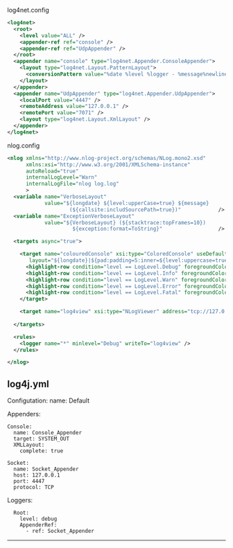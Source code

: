 log4net.config
```xml
<log4net>
  <root>
    <level value="ALL" />
    <appender-ref ref="console" />
    <appender-ref ref="UdpAppender" />
  </root>
  <appender name="console" type="log4net.Appender.ConsoleAppender">
    <layout type="log4net.Layout.PatternLayout">
      <conversionPattern value="%date %level %logger - %message%newline" />
    </layout>
  </appender>
  <appender name="UdpAppender" type="log4net.Appender.UdpAppender">
    <localPort value="4447" />
    <remoteAddress value="127.0.0.1" />
    <remotePort value="7071" />
    <layout type="log4net.Layout.XmlLayout" />
  </appender>
</log4net>
```



nlog.config
```xml
<nlog xmlns="http://www.nlog-project.org/schemas/NLog.mono2.xsd"
      xmlns:xsi="http://www.w3.org/2001/XMLSchema-instance"
      autoReload="true"
      internalLogLevel="Warn"
      internalLogFile="nlog log.log"
      >
  <variable name="VerboseLayout"
            value="${longdate} ${level:upperCase=true} ${message}  
                    (${callsite:includSourcePath=true})"            />
  <variable name="ExceptionVerboseLayout"
            value="${VerboseLayout} (${stacktrace:topFrames=10})  
                     ${exception:format=ToString}"                  />

  <targets async="true">

    <target name="colouredConsole" xsi:type="ColoredConsole" useDefaultRowHighlightingRules="false"
       layout="${longdate}|${pad:padding=5:inner=${level:uppercase=true}}|${message}" >
      <highlight-row condition="level == LogLevel.Debug" foregroundColor="DarkGray" />
      <highlight-row condition="level == LogLevel.Info" foregroundColor="Gray" />
      <highlight-row condition="level == LogLevel.Warn" foregroundColor="Yellow" />
      <highlight-row condition="level == LogLevel.Error" foregroundColor="Red" />
      <highlight-row condition="level == LogLevel.Fatal" foregroundColor="Red" backgroundColor="White" />
    </target>

    <target name="log4view" xsi:type="NLogViewer" address="tcp://127.0.0.1:4447"/>
    
  </targets>

  <rules>
    <logger name="*" minlevel="Debug" writeTo="log4view" />
  </rules>

</nlog>
```

log4j.yml
---
Configutation:
  name: Default

  Appenders:

    Console:
      name: Console_Appender
      target: SYSTEM_OUT
      XMLLayout:
        complete: true

    Socket:
      name: Socket_Appender
      host: 127.0.0.1
      port: 4447
      protocol: TCP

  Loggers:

      Root:
        level: debug
        AppenderRef:
          - ref: Socket_Appender
---
